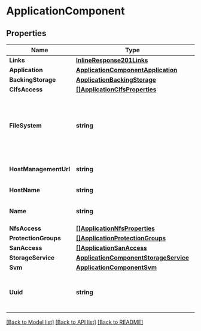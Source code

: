# ApplicationComponent

## Properties

Name | Type | Description | Notes
------------ | ------------- | ------------- | -------------
**Links** | [**InlineResponse201Links**](inline_response_201__links.md) |  | [optional] 
**Application** | [**ApplicationComponentApplication**](application_component_application.md) |  | [optional] 
**BackingStorage** | [**ApplicationBackingStorage**](application_backing_storage.md) |  | [optional] 
**CifsAccess** | [**[]ApplicationCifsProperties**](application_cifs_properties.md) |  | [optional] 
**FileSystem** | **string** | Defines the type of file system that will be installed on this application component. | [optional] [readonly] [default to FILE_SYSTEM_M1FS]
**HostManagementUrl** | **string** | Host management URL | [optional] [readonly] 
**HostName** | **string** | L2 Host FQDN | [optional] [readonly] 
**Name** | **string** | Application component name | [optional] [readonly] 
**NfsAccess** | [**[]ApplicationNfsProperties**](application_nfs_properties.md) |  | [optional] 
**ProtectionGroups** | [**[]ApplicationProtectionGroups**](application_protection_groups.md) |  | [optional] 
**SanAccess** | [**[]ApplicationSanAccess**](application_san_access.md) |  | [optional] 
**StorageService** | [**ApplicationComponentStorageService**](application_component_storage_service.md) |  | [optional] 
**Svm** | [**ApplicationComponentSvm**](application_component_svm.md) |  | [optional] 
**Uuid** | **string** | The application component UUID. Valid in URL. | [optional] [readonly] 

[[Back to Model list]](../README.md#documentation-for-models) [[Back to API list]](../README.md#documentation-for-api-endpoints) [[Back to README]](../README.md)


